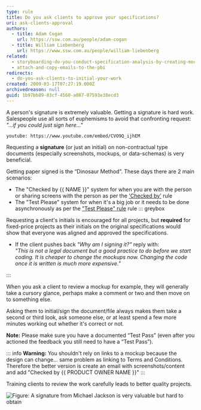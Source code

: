 ```yaml
---
type: rule
title: Do you ask clients to approve your specifications?
uri: ask-clients-approval
authors:
  - title: Adam Cogan
    url: https://ssw.com.au/people/adam-cogan
  - title: William Liebenberg
    url: https://www.ssw.com.au/people/william-liebenberg
related:
  - storyboarding-do-you-conduct-specification-analysis-by-creating-mock-ups
  - attach-and-copy-emails-to-the-pbi
redirects:
  - do-you-ask-clients-to-initial-your-work
created: 2009-03-17T07:27:19.000Z
archivedreason: null
guid: 1b97bb89-83cf-4560-a087-07593e38ecd3
---
```


A person's signature is extremely valuable. Getting a signature is hard work. Salespeople use all sorts of euphemisms to avoid that confronting request: _"...if you could just sign here..."_

<!--endintro-->

`youtube: https://www.youtube.com/embed/CVO9Q_ijhEM`

Requesting a **signature** (or just an initial) on non-contractual type documents (especially screenshots, mockups, or data-schemas) is very beneficial.

Getting paper signed is the “Dinosaur Method”. These days there are 2 main scenarios:
- The "Checked by {{ NAME }}" system for when you are with the person or sharing screens with the person as per the ['Checked by'](/checked-by-xxx) rule 
- The "Test Please" system for when it's a big job or it needs to be done asynchronously as per the ["Test Please" rule](/conduct-a-test-please) rule
::: greybox

Requesting a client's initials is encouraged for all projects, but **required** for fixed-price projects as their initials on the original specifications would show that everyone was aligned and approved the specifications.

- If the client pushes back _"Why am I signing it?"_ reply with:  
  _"This is not a legal document but a good practice to do before we start coding. It is cheaper to change the mockups now. Changing the code once it is written is much more expensive."_

:::

When you ask a client to review a mockup for example, they will generally take a cursory glance, perhaps make a comment or two and then move on to something else. 

Asking them to initial/sign the document/file always makes them take a second or third look, ask someone else, or at least spend a few more minutes working out whether it's correct or not.

**Note:** Please make sure you have a documented “Test Pass” (even after you actioned the feedback you still need to have a “Test Pass”).

::: info
**Warning:** You shouldn't rely on links to a mockup because the design can change... same problem as linking to Terms and Conditions. Therefore the better version is create an email with screenshots/content and add "Checked by {{ PRODUCT OWNER NAME }}"
:::

Training clients to review the work carefully leads to better quality projects.

![Figure: A signature from Michael Jackson is very valuable but hard to obtain](SuccessfulProjects\_Signature.jpg)  
